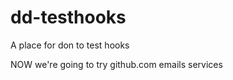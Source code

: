 dd-testhooks
============

A place for don to test hooks

NOW we're going to try github.com emails services
